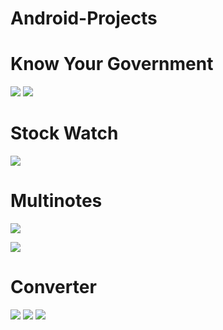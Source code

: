 # Android-Projects

# Know Your Government




![](https://raw.githubusercontent.com/siddharth436/Android-Projects/master/Know-Your-Government_final/img1.png) 
![](https://raw.githubusercontent.com/siddharth436/Android-Projects/master/Know-Your-Government_final/img3.png)



# Stock Watch



![](https://raw.githubusercontent.com/siddharth436/Android-Projects/master/Stock%20Watch/img1.png)



# Multinotes


![](https://raw.githubusercontent.com/siddharth436/Android-Projects/master/MultiNotes/Notes_1.png) 


![](https://raw.githubusercontent.com/siddharth436/Android-Projects/master/MultiNotes/Notes_2.png)

# Converter

![](https://raw.githubusercontent.com/siddharth436/Android-Projects/master/Converter/converter_1.png) ![](https://raw.githubusercontent.com/siddharth436/Android-Projects/master/Converter/converter_2.png)
![](https://raw.githubusercontent.com/siddharth436/Android-Projects/master/Converter/converter_3.png)

















